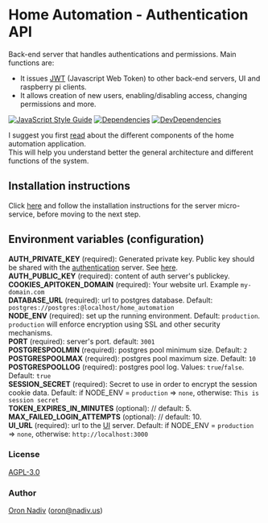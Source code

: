 # Home Automation - Authentication API
Back-end server that handles authentications and permissions. Main functions are:
* It issues [JWT][jwt] (Javascript Web Token) to other back-end servers, UI and raspberry pi clients.
* It allows creation of new users, enabling/disabling access, changing permissions and more.

[![JavaScript Style Guide][standard-image]][standard-url]
[![Dependencies][dependencies-image]][dependencies-url]
[![DevDependencies][dependencies-dev-image]][dependencies-dev-url]

I suggest you first [read][overview-url] about the different components of the home automation application.  
This will help you understand better the general architecture and different functions of the system.

## Installation instructions
Click [here][server-installation-instruction-url] and follow the installation instructions for the server micro-service, before moving to the next step.

## Environment variables (configuration)
__AUTH\_PRIVATE\_KEY__ (required): Generated private key.  Public key should be shared with the [authentication][auth-url] server. See [here][private-public-keys-url].  
__AUTH\_PUBLIC\_KEY__ (required): content of auth server's publickey.  
__COOKIES\_APITOKEN\_DOMAIN__ (required): Your website url. Example `my-domain.com`  
__DATABASE\_URL__ (required):  url to postgres database.  Default: `postgres://postgres:@localhost/home_automation`  
__NODE\_ENV__ (required): set up the running environment.  Default: `production`.  `production` will enforce encryption using SSL and other security mechanisms.  
__PORT__ (required): server's port.  default: `3001`  
__POSTGRESPOOLMIN__ (required): postgres pool minimum size.  Default: `2`  
__POSTGRESPOOLMAX__ (required): postgres pool maximum size.  Default: `10`  
__POSTGRESPOOLLOG__ (required): postgres pool log. Values: `true`/`false`. Default: `true`  
__SESSION\_SECRET__ (required): Secret to use in order to encrypt the session cookie data. Default: if NODE_ENV = `production` => `none`, otherwise: `This is session secret`  
__TOKEN\_EXPIRES\_IN\_MINUTES__ (optional): // default: 5.  
__MAX\_FAILED\_LOGIN\_ATTEMPTS__ (optional):  // default: 10.  
__UI\_URL__ (required): url to the [UI][ui-url] server. Default: if NODE_ENV = `production` => `none`, otherwise: `http://localhost:3000`

### License
[AGPL-3.0](https://spdx.org/licenses/AGPL-3.0.html)

### Author
[Oron Nadiv](https://github.com/OronNadiv) ([oron@nadiv.us](mailto:oron@nadiv.us))

[dependencies-image]: https://david-dm.org/OronNadiv/authentication-api/status.svg
[dependencies-url]: https://david-dm.org/OronNadiv/authentication-api
[dependencies-dev-image]: https://david-dm.org/OronNadiv/authentication-api/dev-status.svg
[dependencies-dev-url]: https://david-dm.org/OronNadiv/authentication-api?type=dev
[travis-image]: http://img.shields.io/travis/OronNadiv/authentication-api.svg?style=flat-square
[travis-url]: https://travis-ci.org/OronNadiv/authentication-api
[coveralls-image]: http://img.shields.io/coveralls/OronNadiv/authentication-api.svg?style=flat-square
[coveralls-url]: https://coveralls.io/r/OronNadiv/authentication-api
[standard-image]: https://img.shields.io/badge/code%20style-standard-brightgreen.svg
[standard-url]: http://standardjs.com

[jwt]: https://jwt.io

[overview-url]: https://oronnadiv.github.io/home-automation
[client-installation-instruction-url]: https://oronnadiv.github.io/home-automation/#installation-instructions-for-the-raspberry-pi-clients
[server-installation-instruction-url]: https://oronnadiv.github.io/home-automation/#installation-instructions-for-the-server-micro-services
[private-public-keys-url]: https://oronnadiv.github.io/home-automation/#generating-private-and-public-keys

[alarm-url]: https://github.com/OronNadiv/alarm-system-api
[auth-url]: https://github.com/OronNadiv/authentication-api
[camera-url]: https://github.com/OronNadiv/camera-api
[garage-url]: https://github.com/OronNadiv/garage-door-api
[notifications-url]: https://github.com/OronNadiv/notifications-api
[ui-url]: https://github.com/OronNadiv/home-automation-ui
